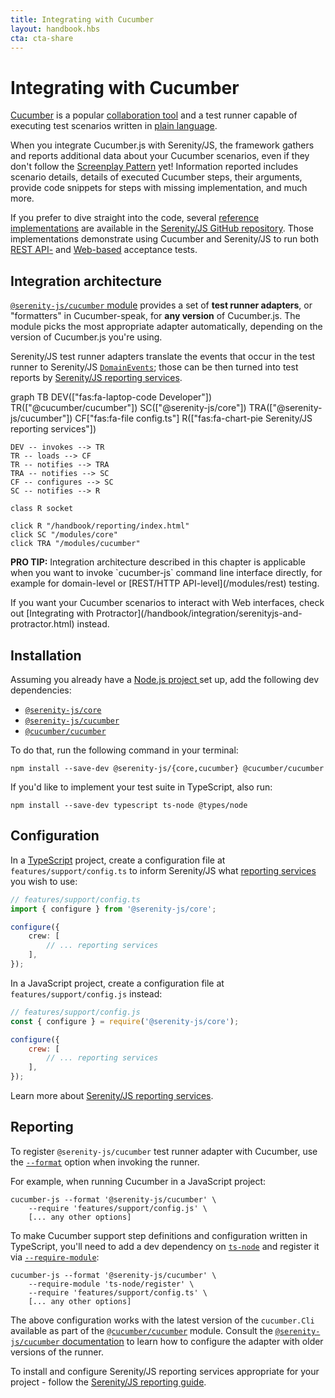 ```yaml
---
title: Integrating with Cucumber
layout: handbook.hbs
cta: cta-share
---
```

# Integrating with Cucumber

[Cucumber](https://github.com/cucumber/cucumber-js) is a popular [collaboration tool](https://cucumber.io/blog/collaboration/the-worlds-most-misunderstood-collaboration-tool/) and a test runner capable of executing test scenarios written in [plain language](https://cucumber.io/docs/guides/overview/).

When you integrate Cucumber.js with Serenity/JS, the framework gathers and reports additional data about your Cucumber scenarios, even if they don't follow the [Screenplay Pattern](/handbook/thinking-in-serenity-js/screenplay-pattern.html) yet! Information reported includes scenario details, details of executed Cucumber steps, their arguments, provide code snippets for steps with missing implementation, and much more.

If you prefer to dive straight into the code, several [reference implementations](https://github.com/serenity-js/serenity-js/tree/master/examples) are available in the [Serenity/JS GitHub repository](https://github.com/serenity-js/serenity-js).
Those implementations demonstrate using Cucumber and Serenity/JS to run both [REST API-](https://github.com/serenity-js/serenity-js/tree/master/examples/cucumber-rest-api-level-testing) and [Web-based](https://github.com/serenity-js/serenity-js/tree/master/examples/protractor-cucumber) acceptance tests.

## Integration architecture

[`@serenity-js/cucumber` module](/modules/cucumber) provides a set of **test runner adapters**, or "formatters" in Cucumber-speak, for **any version** of Cucumber.js. The module picks the most appropriate adapter automatically, depending on the version of Cucumber.js you're using.

Serenity/JS test runner adapters translate the events that occur in the test runner to Serenity/JS [`DomainEvents`](/modules/core/identifiers.html#events); those can be then turned into test reports by [Serenity/JS reporting services](/handbook/reporting/index.html).

<div class="mermaid">
graph TB
    DEV(["fas:fa-laptop-code Developer"])
    TR(["@cucumber/cucumber"])
    SC(["@serenity-js/core"])
    TRA(["@serenity-js/cucumber"])
    CF["fas:fa-file config.ts"]
    R(["fas:fa-chart-pie Serenity/JS reporting services"])

    DEV -- invokes --> TR
    TR -- loads --> CF
    TR -- notifies --> TRA
    TRA -- notifies --> SC
    CF -- configures --> SC
    SC -- notifies --> R

    class R socket
    
    click R "/handbook/reporting/index.html"
    click SC "/modules/core"
    click TRA "/modules/cucumber"
</div>

<div class="pro-tip">
    <div class="icon"><i class="fas fa-lightbulb"></i></div>
    <div class="text"><p><strong>PRO TIP:</strong>
        Integration architecture described in this chapter is applicable when you want to invoke `cucumber-js` command line interface directly, for example for domain-level or [REST/HTTP API-level](/modules/rest) testing. 
    </p>
    <p>If you want your Cucumber scenarios to interact with Web interfaces, check out [Integrating with Protractor](/handbook/integration/serenityjs-and-protractor.html) instead.
    </p></div>
</div>

## Installation

Assuming you already have a [Node.js project ](/handbook/integration/runtime-dependencies.html#a-node-js-project) set up, add the following dev dependencies:
- [`@serenity-js/core`](/modules/core)
- [`@serenity-js/cucumber`](/modules/cucumber)
- [`@cucumber/cucumber`](https://www.npmjs.com/package/@cucumber/cucumber)

To do that, run the following command in your terminal:
```console
npm install --save-dev @serenity-js/{core,cucumber} @cucumber/cucumber
```

If you'd like to implement your test suite in TypeScript, also run:
```console
npm install --save-dev typescript ts-node @types/node
```

## Configuration

In a [TypeScript](https://www.typescriptlang.org/) project, create a configuration file at `features/support/config.ts` to inform Serenity/JS what [reporting services](/handbook/reporting/) you wish to use:

```typescript
// features/support/config.ts
import { configure } from '@serenity-js/core';

configure({
    crew: [
        // ... reporting services
    ],
});
```

In a JavaScript project, create a configuration file at `features/support/config.js` instead:

```javascript
// features/support/config.js
const { configure } = require('@serenity-js/core');

configure({
    crew: [
        // ... reporting services
    ],
});
```

Learn more about [Serenity/JS reporting services](/handbook/reporting/).

## Reporting

To register `@serenity-js/cucumber` test runner adapter with Cucumber, use the [`--format`](https://github.com/cucumber/cucumber-js/blob/master/docs/cli.md#formats) option when invoking the runner.

For example, when running Cucumber in a JavaScript project:

```console
cucumber-js --format '@serenity-js/cucumber' \
    --require 'features/support/config.js' \
    [... any other options]
```

To make Cucumber support step definitions and configuration written in TypeScript, you'll need to add a dev dependency on [`ts-node`](https://www.npmjs.com/package/ts-node) and register it via [`--require-module`](https://github.com/cucumber/cucumber-js/blob/master/features/require_module.feature):

```console
cucumber-js --format '@serenity-js/cucumber' \
    --require-module 'ts-node/register' \
    --require 'features/support/config.ts' \ 
    [... any other options]
```

The above configuration works with the latest version of the `cucumber.Cli` available as part of the [`@cucumber/cucumber`](https://www.npmjs.com/package/@cucumber/cucumber) module. Consult the [`@serenity-js/cucumber` documentation](/modules/cucumber) to learn how to configure the adapter with older versions of the runner.

To install and configure Serenity/JS reporting services appropriate for your project - follow the [Serenity/JS reporting guide](/handbook/reporting/).
